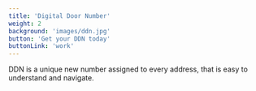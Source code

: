 ```yaml
---
title: 'Digital Door Number'
weight: 2
background: 'images/ddn.jpg'
button: 'Get your DDN today'
buttonLink: 'work'
---
```


DDN is a unique new number assigned to every address, that is
easy to understand and navigate.